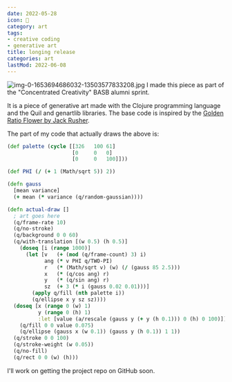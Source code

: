 ```yaml
---
date: 2022-05-28
icon: 🎨
category: art
tags:
- creative coding
- generative art
title: longing release
categories: art
lastMod: 2022-06-08
---
```

![img-0-1653694686032-13503577833208.jpg](/assets/img-0-1653694686032-13503577833208_1653763927411_0.jpg)
I made this piece as part of the "Concentrated Creativity" BASB alumni sprint.

It is a piece of generative art made with the Clojure programming language and the Quil and genartlib libraries. The base code is inspired by the [Golden Ratio Flower by Jack Rusher](http://quil.info/sketches/show/example_golden-ratio-flower).

The part of my code that actually draws the above is:

```clojure
(def palette (cycle [[326   100 61]
                     [0     0   0]
                     [0     0   100]]))

(def PHI (/ (+ 1 (Math/sqrt 5)) 2))

(defn gauss
  [mean variance]
  (+ mean (* variance (q/random-gaussian))))

(defn actual-draw []
  ; art goes here
  (q/frame-rate 10)
  (q/no-stroke)
  (q/background 0 0 60)
  (q/with-translation [(w 0.5) (h 0.5)]
    (doseq [i (range 1000)]
      (let [v   (+ (mod (q/frame-count) 3) i)
            ang (* v PHI q/TWO-PI)
            r   (* (Math/sqrt v) (w) (/ (gauss 85 2.5)))
            x   (* (q/cos ang) r)
            y   (* (q/sin ang) r)
            sz  (+ 3 (* i (gauss 0.02 0.01)))]
        (apply q/fill (nth palette i))
        (q/ellipse x y sz sz))))
  (doseq [x (range 0 (w) 1)
          y (range 0 (h) 1)
          :let [value (a/rescale (gauss y (+ y (h 0.1))) 0 (h) 0 100)]]
    (q/fill 0 0 value 0.075)
    (q/ellipse (gauss x (w 0.1)) (gauss y (h 0.1)) 1 1))
  (q/stroke 0 0 100)
  (q/stroke-weight (w 0.05))
  (q/no-fill)
  (q/rect 0 0 (w) (h)))
```

I'll work on getting the project repo on GitHub soon.
